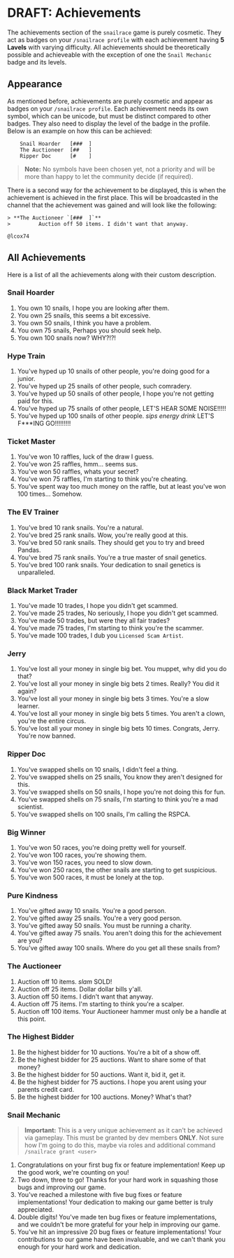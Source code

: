# DRAFT: Achievements

The achievements section of the `snailrace` game is purely cosmetic. They act as
badges on your `/snailrace profile` with each achievement having **5 Lavels** 
with varying difficulty. All achievements should be theoretically possible and
achieveable with the exception of one the `Snail Mechanic` badge and its levels.

## Appearance

As mentioned before, achievements are purely cosmetic and appear as badges on
your `/snailrace profile`. Each achievement needs its own symbol, which can be
unicode, but must be distinct compared to other badges. They also need to 
display the level of the badge in the profile. Below is an example on how this
can be achieved:

```
    Snail Hoarder   [###  ]
    The Auctioneer  [##   ]
    Ripper Doc      [#    ]
```

> **Note:** No symbols have been chosen yet, not a priority and will be more 
>           than happy to let the community decide (if required).

There is a second way for the achievement to be displayed, this is when the
achievement is achieved in the first place. This will be broadcasted in the 
channel that the achievement was gained and will look like the following:

```
> **The Auctioneer `[###  ]`** 
>         Auction off 50 items. I didn't want that anyway.

@lcox74
```

## All Achievements

Here is a list of all the achievements along with their custom description.

### Snail Hoarder

1. You own 10 snails, I hope you are looking after them.
2. You own 25 snails, this seems a bit excessive.
3. You own 50 snails, I think you have a problem.
4. You own 75 snails, Perhaps you should seek help.
5. You own 100 snails now? WHY?!?!

### Hype Train

1. You've hyped up 10 snails of other people, you're doing good for a junior.
2. You've hyped up 25 snails of other people, such comradery.
3. You've hyped up 50 snails of other people, I hope you're not getting paid for 
   this.
4. You've hyped up 75 snails of other people, LET'S HEAR SOME NOISE!!!!!
5. You've hyped up 100 snails of other people. *sips energy drink* LET'S F***ING
   GO!!!!!!!!!

### Ticket Master

1. You've won 10 raffles, luck of the draw I guess.
2. You've won 25 raffles, hmm... seems sus.
3. You've won 50 raffles, whats your secret?
4. You've won 75 raffles, I'm starting to think you're cheating.
5. You've spent way too much money on the raffle, but at least you've won 100 
   times... Somehow.

### The EV Trainer

1. You've bred 10 rank snails. You're a natural.
2. You've bred 25 rank snails. Wow, you're really good at this.
3. You've bred 50 rank snails. They should get you to try and breed Pandas.
4. You've bred 75 rank snails. You're a true master of snail genetics.
5. You've bred 100 rank snails. Your dedication to snail genetics is 
   unparalleled.

### Black Market Trader

1. You've made 10 trades, I hope you didn't get scammed.
2. You've made 25 trades, No seriously, I hope you didn't get scammed.
3. You've made 50 trades, but were they all fair trades?
4. You've made 75 trades, I'm starting to think you're the scammer.
5. You've made 100 trades, I dub you `Licensed Scam Artist`.

### Jerry

1. You've lost all your money in single big bet. You muppet, why did you do 
   that?
2. You've lost all your money in single big bets 2 times. Really? You did it
   again?
3. You've lost all your money in single big bets 3 times. You're a slow learner.
4. You've lost all your money in single big bets 5 times. You aren't a clown, 
   you're the entire circus.
5. You've lost all your money in single big bets 10 times. Congrats, Jerry. 
   You're now banned.

### Ripper Doc

1. You've swapped shells on 10 snails, I didn't feel a thing.
2. You've swapped shells on 25 snails, You know they aren't designed for this.
3. You've swapped shells on 50 snails, I hope you're not doing this for fun.
4. You've swapped shells on 75 snails, I'm starting to think you're a mad 
   scientist.
5. You've swapped shells on 100 snails, I'm calling the RSPCA.

### Big Winner

1. You've won 50 races, you're doing pretty well for yourself.
2. You've won 100 races, you're showing them.
3. You've won 150 races, you need to slow down.
4. You've won 250 races, the other snails are starting to get suspicious.
5. You've won 500 races, it must be lonely at the top.

### Pure Kindness

1. You've gifted away 10 snails. You're a good person.
2. You've gifted away 25 snails. You're a very good person.
3. You've gifted away 50 snails. You must be running a charity.
4. You've gifted away 75 snails. You aren't doing this for the achievement are 
   you?
5. You've gifted away 100 snails. Where do you get all these snails from?

### The Auctioneer

1. Auction off 10 items. *slam* SOLD!
2. Auction off 25 items. Dollar dollar bills y'all.
3. Auction off 50 items. I didn't want that anyway.
4. Auction off 75 items. I'm starting to think you're a scalper.
5. Auction off 100 items. Your Auctioneer hammer must only be a handle at this 
   point.

### The Highest Bidder

1. Be the highest bidder for 10 auctions. You're a bit of a show off.
2. Be the highest bidder for 25 auctions. Want to share some of that money?
3. Be the highest bidder for 50 auctions. Want it, bid it, get it.
4. Be the highest bidder for 75 auctions. I hope you arent using your parents 
   credit card.
5. Be the highest bidder for 100 auctions. Money? What's that?

### Snail Mechanic

> **Important:** This is a very unique achievement as it can't be achieved via 
>                gameplay. This must be granted by dev members **ONLY**. Not 
>                sure how I'm going to do this, maybe via roles and additional
>                command `/snailrace grant <user>`

1. Congratulations on your first bug fix or feature implementation! Keep up the 
   good work, we're counting on you!
2. Two down, three to go! Thanks for your hard work in squashing those bugs and
   improving our game.
3. You've reached a milestone with five bug fixes or feature implementations! 
   Your dedication to making our game better is truly appreciated.
4. Double digits! You've made ten bug fixes or feature implementations, and we 
   couldn't be more grateful for your help in improving our game.
5. You've hit an impressive 20 bug fixes or feature implementations! Your 
   contributions to our game have been invaluable, and we can't thank you enough
   for your hard work and dedication.